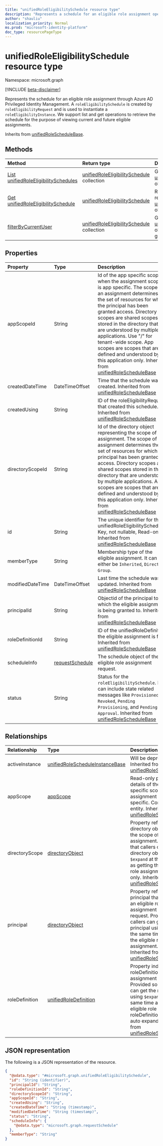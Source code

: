 ```yaml
---
title: "unifiedRoleEligibilitySchedule resource type"
description: "Represents a schedule for an eligible role assignment operations through Azure AD Privileged Identity Management."
author: "shauliu"
localization_priority: Normal
ms.prod: "microsoft-identity-platform"
doc_type: resourcePageType
---
```


# unifiedRoleEligibilitySchedule resource type

Namespace: microsoft.graph

[!INCLUDE [beta-disclaimer](../../includes/beta-disclaimer.md)]

Represents the schedule for an eligible role assignment through Azure AD Privileged Identity Management. A `roleEligibilitySchedule` is created by `roleEligibilityRequest` and is used to instantiate a `roleEligibilityInstance`. We support list and get operations to retrieve the schedule for the purpose of viewing current and future eligible assignments.

Inherits from [unifiedRoleScheduleBase](../resources/unifiedroleschedulebase.md).

## Methods
|Method|Return type|Description|
|:---|:---|:---|
|[List unifiedRoleEligibilitySchedules](../api/unifiedroleeligibilityschedule-list.md)|[unifiedRoleEligibilitySchedule](../resources/unifiedroleeligibilityschedule.md) collection|Get a list of the [unifiedRoleEligibilitySchedule](../resources/unifiedroleeligibilityschedule.md) objects and their properties.|
|[Get unifiedRoleEligibilitySchedule](../api/unifiedroleeligibilityschedule-get.md)|[unifiedRoleEligibilitySchedule](../resources/unifiedroleeligibilityschedule.md)|Read the properties and relationships of an [unifiedRoleEligibilitySchedule](../resources/unifiedroleeligibilityschedule.md) object.|
|[filterByCurrentUser](../api/unifiedroleeligibilityschedule-filterbycurrentuser.md)|[unifiedRoleEligibilitySchedule](../resources/unifiedroleeligibilityschedule.md) collection|Get a list of the [unifiedRoleEligibilitySchedule](../resources/unifiedroleeligibilityschedule.md) objects and their properties granted to a particular user.|

## Properties
|Property|Type|Description|
|:---|:---|:---|
|appScopeId|String|Id of the app specific scope when the assignment scope is app specific. The scope of an assignment determines the set of resources for which the principal has been granted access. Directory scopes are shared scopes stored in the directory that are understood by multiple applications. Use "/" for tenant-wide scope. App scopes are scopes that are defined and understood by this application only. Inherited from [unifiedRoleScheduleBase](../resources/unifiedroleschedulebase.md)|
|createdDateTime|DateTimeOffset|Time that the schedule was created. Inherited from [unifiedRoleScheduleBase](../resources/unifiedroleschedulebase.md)|
|createdUsing|String|ID of the roleEligibilityRequest that created this schedule. Inherited from [unifiedRoleScheduleBase](../resources/unifiedroleschedulebase.md)|
|directoryScopeId|String|Id of the directory object representing the scope of the assignment. The scope of an assignment determines the set of resources for which the principal has been granted access. Directory scopes are shared scopes stored in the directory that are understood by multiple applications. App scopes are scopes that are defined and understood by this application only. Inherited from [unifiedRoleScheduleBase](../resources/unifiedroleschedulebase.md)|
|id|String|The unique identifier for the unifiedRoleEligibilitySchedule. Key, not nullable, Read-only. Inherited from [unifiedRoleScheduleBase](../resources/unifiedroleschedulebase.md)|
|memberType|String|Membership type of the eligible assignment. It can either be `Inherited`, `Direct`, or `Group`.|
|modifiedDateTime|DateTimeOffset|Last time the schedule was updated. Inherited from [unifiedRoleScheduleBase](../resources/unifiedroleschedulebase.md)|
|principalId|String| Objectid of the principal to which the eligible assignment is being granted to. Inherited from [unifiedRoleScheduleBase](../resources/unifiedroleschedulebase.md)|
|roleDefinitionId|String|ID of the unifiedRoleDefinition the eligible assignment is for. Inherited from [unifiedRoleScheduleBase](../resources/unifiedroleschedulebase.md)|
|scheduleInfo|[requestSchedule](../resources/requestschedule.md)|The schedule object of the eligible role assignment request.|
|status|String|Status for the `roleEligibilitySchedule`. It can include state related messages like `Provisioned`, `Revoked`, `Pending Provisioning`, and `Pending Approval`. Inherited from [unifiedRoleScheduleBase](../resources/unifiedroleschedulebase.md)|

## Relationships
|Relationship|Type|Description|
|:---|:---|:---|
|activeInstance|[unifiedRoleScheduleInstanceBase](../resources/unifiedrolescheduleinstancebase.md)|Will be deprecated. Inherited from [unifiedRoleScheduleBase](../resources/unifiedroleschedulebase.md)|
|appScope|[appScope](../resources/appscope.md)|Read-only property with details of the app specific scope when the assignment scope is app specific. Containment entity. Inherited from [unifiedRoleScheduleBase](../resources/unifiedroleschedulebase.md)|
|directoryScope|[directoryObject](../resources/directoryobject.md)|Property referencing the directory object that is the scope of the eligible assignment. Provided so that callers can get the directory object using `$expand` at the same time as getting the eligible role assignment. Read-only. Inherited from [unifiedRoleScheduleBase](../resources/unifiedroleschedulebase.md)|
|principal|[directoryObject](../resources/directoryobject.md)|Property referencing the principal that is getting an eligible role assignment through the request. Provided so that callers can get the principal using `$expand` at the same time as getting the eligible role assignment. Read-only. Inherited from [unifiedRoleScheduleBase](../resources/unifiedroleschedulebase.md)|
|roleDefinition|[unifiedRoleDefinition](../resources/unifiedroledefinition.md)|Property indicating the roleDefinition the eligible assignment is for. Provided so that callers can get the role definition using `$expand` at the same time as getting the eligible role assignment. roleDefinition.Id will be auto expanded. Inherited from [unifiedRoleScheduleBase](../resources/unifiedroleschedulebase.md)|

## JSON representation
The following is a JSON representation of the resource.
<!-- {
  "blockType": "resource",
  "keyProperty": "id",
  "@odata.type": "microsoft.graph.unifiedRoleEligibilitySchedule",
  "baseType": "microsoft.graph.unifiedRoleScheduleBase",
  "openType": false
}
-->
``` json
{
  "@odata.type": "#microsoft.graph.unifiedRoleEligibilitySchedule",
  "id": "String (identifier)",
  "principalId": "String",
  "roleDefinitionId": "String",
  "directoryScopeId": "String",
  "appScopeId": "String",
  "createdUsing": "String",
  "createdDateTime": "String (timestamp)",
  "modifiedDateTime": "String (timestamp)",
  "status": "String",
  "scheduleInfo": {
    "@odata.type": "microsoft.graph.requestSchedule"
  },
  "memberType": "String"
}
```

